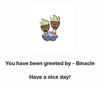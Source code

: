 <p align="center">
    <img src="https://raw.githubusercontent.com/PokeAPI/sprites/master/sprites/pokemon/688.png" width="150" height="150">
</p>
<h3 align="center">You have been greeted by - <b>Binacle</b></h3>
<h3 align="center">Have a nice day!</h3>
